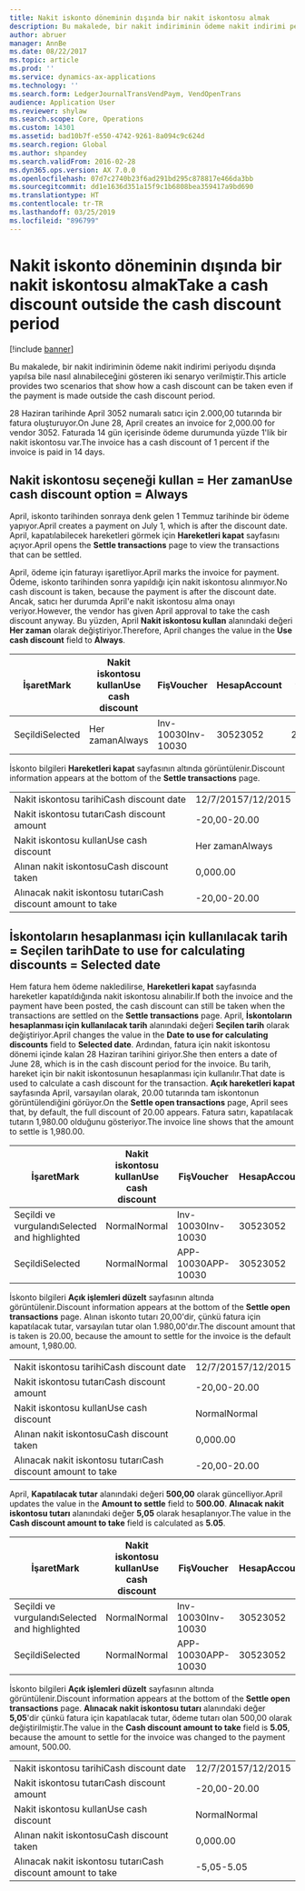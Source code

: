 ```yaml
---
title: Nakit iskonto döneminin dışında bir nakit iskontosu almak
description: Bu makalede, bir nakit indiriminin ödeme nakit indirimi periyodu dışında yapılsa bile nasıl alınabileceğini gösteren iki senaryo verilmiştir.
author: abruer
manager: AnnBe
ms.date: 08/22/2017
ms.topic: article
ms.prod: ''
ms.service: dynamics-ax-applications
ms.technology: ''
ms.search.form: LedgerJournalTransVendPaym, VendOpenTrans
audience: Application User
ms.reviewer: shylaw
ms.search.scope: Core, Operations
ms.custom: 14301
ms.assetid: bad10b7f-e550-4742-9261-8a094c9c624d
ms.search.region: Global
ms.author: shpandey
ms.search.validFrom: 2016-02-28
ms.dyn365.ops.version: AX 7.0.0
ms.openlocfilehash: 07d7c2740b23f6ad291bd295c878817e466da3bb
ms.sourcegitcommit: dd1e1636d351a15f9c1b6808bea359417a9bd690
ms.translationtype: HT
ms.contentlocale: tr-TR
ms.lasthandoff: 03/25/2019
ms.locfileid: "896799"
---
```

# <a name="take-a-cash-discount-outside-the-cash-discount-period"></a><span data-ttu-id="cd498-103">Nakit iskonto döneminin dışında bir nakit iskontosu almak</span><span class="sxs-lookup"><span data-stu-id="cd498-103">Take a cash discount outside the cash discount period</span></span>

[!include [banner](../includes/banner.md)]

<span data-ttu-id="cd498-104">Bu makalede, bir nakit indiriminin ödeme nakit indirimi periyodu dışında yapılsa bile nasıl alınabileceğini gösteren iki senaryo verilmiştir.</span><span class="sxs-lookup"><span data-stu-id="cd498-104">This article provides two scenarios that show how a cash discount can be taken even if the payment is made outside the cash discount period.</span></span>

<span data-ttu-id="cd498-105">28 Haziran tarihinde April 3052 numaralı satıcı için 2.000,00 tutarında bir fatura oluşturuyor.</span><span class="sxs-lookup"><span data-stu-id="cd498-105">On June 28, April creates an invoice for 2,000.00 for vendor 3052.</span></span> <span data-ttu-id="cd498-106">Faturada 14 gün içerisinde ödeme durumunda yüzde 1'lik bir nakit iskontosu var.</span><span class="sxs-lookup"><span data-stu-id="cd498-106">The invoice has a cash discount of 1 percent if the invoice is paid in 14 days.</span></span>

## <a name="use-cash-discount-option--always"></a><span data-ttu-id="cd498-107">Nakit iskontosu seçeneği kullan = Her zaman</span><span class="sxs-lookup"><span data-stu-id="cd498-107">Use cash discount option = Always</span></span>
<span data-ttu-id="cd498-108">April, iskonto tarihinden sonraya denk gelen 1 Temmuz tarihinde bir ödeme yapıyor.</span><span class="sxs-lookup"><span data-stu-id="cd498-108">April creates a payment on July 1, which is after the discount date.</span></span> <span data-ttu-id="cd498-109">April, kapatılabilecek hareketleri görmek için **Hareketleri kapat** sayfasını açıyor.</span><span class="sxs-lookup"><span data-stu-id="cd498-109">April opens the **Settle transactions** page to view the transactions that can be settled.</span></span> 

<span data-ttu-id="cd498-110">April, ödeme için faturayı işaretliyor.</span><span class="sxs-lookup"><span data-stu-id="cd498-110">April marks the invoice for payment.</span></span> <span data-ttu-id="cd498-111">Ödeme, iskonto tarihinden sonra yapıldığı için nakit iskontosu alınmıyor.</span><span class="sxs-lookup"><span data-stu-id="cd498-111">No cash discount is taken, because the payment is after the discount date.</span></span> <span data-ttu-id="cd498-112">Ancak, satıcı her durumda April'e nakit iskontosu alma onayı veriyor.</span><span class="sxs-lookup"><span data-stu-id="cd498-112">However, the vendor has given April approval to take the cash discount anyway.</span></span> <span data-ttu-id="cd498-113">Bu yüzden, April **Nakit iskontosu kullan** alanındaki değeri **Her zaman** olarak değiştiriyor.</span><span class="sxs-lookup"><span data-stu-id="cd498-113">Therefore, April changes the value in the **Use cash discount** field to **Always**.</span></span>

| <span data-ttu-id="cd498-114">İşaret</span><span class="sxs-lookup"><span data-stu-id="cd498-114">Mark</span></span>     | <span data-ttu-id="cd498-115">Nakit iskontosu kullan</span><span class="sxs-lookup"><span data-stu-id="cd498-115">Use cash discount</span></span> | <span data-ttu-id="cd498-116">Fiş</span><span class="sxs-lookup"><span data-stu-id="cd498-116">Voucher</span></span>   | <span data-ttu-id="cd498-117">Hesap</span><span class="sxs-lookup"><span data-stu-id="cd498-117">Account</span></span> | <span data-ttu-id="cd498-118">Nakit iskontosu tarihi</span><span class="sxs-lookup"><span data-stu-id="cd498-118">Cash discount date</span></span> | <span data-ttu-id="cd498-119">Vade tarihi</span><span class="sxs-lookup"><span data-stu-id="cd498-119">Due date</span></span>  | <span data-ttu-id="cd498-120">Fatura</span><span class="sxs-lookup"><span data-stu-id="cd498-120">Invoice</span></span> | <span data-ttu-id="cd498-121">Hareket para birimi cinsinden tutar</span><span class="sxs-lookup"><span data-stu-id="cd498-121">Amount in transaction currency</span></span> | <span data-ttu-id="cd498-122">Para Birimi</span><span class="sxs-lookup"><span data-stu-id="cd498-122">Currency</span></span> | <span data-ttu-id="cd498-123">Kapatılacak tutar</span><span class="sxs-lookup"><span data-stu-id="cd498-123">Amount to settle</span></span> |
|----------|-------------------|-----------|---------|--------------------|-----------|---------|--------------------------------|----------|------------------|
| <span data-ttu-id="cd498-124">Seçildi</span><span class="sxs-lookup"><span data-stu-id="cd498-124">Selected</span></span> | <span data-ttu-id="cd498-125">Her zaman</span><span class="sxs-lookup"><span data-stu-id="cd498-125">Always</span></span>            | <span data-ttu-id="cd498-126">Inv-10030</span><span class="sxs-lookup"><span data-stu-id="cd498-126">Inv-10030</span></span> | <span data-ttu-id="cd498-127">3052</span><span class="sxs-lookup"><span data-stu-id="cd498-127">3052</span></span>    | <span data-ttu-id="cd498-128">28/6/2015</span><span class="sxs-lookup"><span data-stu-id="cd498-128">6/28/2015</span></span>          | <span data-ttu-id="cd498-129">12/7/2015</span><span class="sxs-lookup"><span data-stu-id="cd498-129">7/12/2015</span></span> | <span data-ttu-id="cd498-130">10030</span><span class="sxs-lookup"><span data-stu-id="cd498-130">10030</span></span>   | <span data-ttu-id="cd498-131">-2.000,00</span><span class="sxs-lookup"><span data-stu-id="cd498-131">-2,000.00</span></span>                      | <span data-ttu-id="cd498-132">ABD Doları</span><span class="sxs-lookup"><span data-stu-id="cd498-132">USD</span></span>      | <span data-ttu-id="cd498-133">-1.980,00</span><span class="sxs-lookup"><span data-stu-id="cd498-133">-1,980.00</span></span>        |

<span data-ttu-id="cd498-134">İskonto bilgileri **Hareketleri kapat** sayfasının altında görüntülenir.</span><span class="sxs-lookup"><span data-stu-id="cd498-134">Discount information appears at the bottom of the **Settle transactions** page.</span></span>

|                              |           |
|------------------------------|-----------|
| <span data-ttu-id="cd498-135">Nakit iskontosu tarihi</span><span class="sxs-lookup"><span data-stu-id="cd498-135">Cash discount date</span></span>           | <span data-ttu-id="cd498-136">12/7/2015</span><span class="sxs-lookup"><span data-stu-id="cd498-136">7/12/2015</span></span> |
| <span data-ttu-id="cd498-137">Nakit iskontosu tutarı</span><span class="sxs-lookup"><span data-stu-id="cd498-137">Cash discount amount</span></span>         | <span data-ttu-id="cd498-138">-20,00</span><span class="sxs-lookup"><span data-stu-id="cd498-138">-20.00</span></span>    |
| <span data-ttu-id="cd498-139">Nakit iskontosu kullan</span><span class="sxs-lookup"><span data-stu-id="cd498-139">Use cash discount</span></span>            | <span data-ttu-id="cd498-140">Her zaman</span><span class="sxs-lookup"><span data-stu-id="cd498-140">Always</span></span>    |
| <span data-ttu-id="cd498-141">Alınan nakit iskontosu</span><span class="sxs-lookup"><span data-stu-id="cd498-141">Cash discount taken</span></span>          | <span data-ttu-id="cd498-142">0,00</span><span class="sxs-lookup"><span data-stu-id="cd498-142">0.00</span></span>      |
| <span data-ttu-id="cd498-143">Alınacak nakit iskontosu tutarı</span><span class="sxs-lookup"><span data-stu-id="cd498-143">Cash discount amount to take</span></span> | <span data-ttu-id="cd498-144">-20,00</span><span class="sxs-lookup"><span data-stu-id="cd498-144">-20.00</span></span>    |

## <a name="date-to-use-for-calculating-discounts--selected-date"></a><span data-ttu-id="cd498-145">İskontoların hesaplanması için kullanılacak tarih = Seçilen tarih</span><span class="sxs-lookup"><span data-stu-id="cd498-145">Date to use for calculating discounts = Selected date</span></span>
<span data-ttu-id="cd498-146">Hem fatura hem ödeme nakledilirse, **Hareketleri kapat** sayfasında hareketler kapatıldığında nakit iskontosu alınabilir.</span><span class="sxs-lookup"><span data-stu-id="cd498-146">If both the invoice and the payment have been posted, the cash discount can still be taken when the transactions are settled on the **Settle transactions** page.</span></span> <span data-ttu-id="cd498-147">April, **İskontoların hesaplanması için kullanılacak tarih** alanındaki değeri **Seçilen tarih** olarak değiştiriyor.</span><span class="sxs-lookup"><span data-stu-id="cd498-147">April changes the value in the **Date to use for calculating discounts** field to **Selected date**.</span></span> <span data-ttu-id="cd498-148">Ardından, fatura için nakit iskontosu dönemi içinde kalan 28 Haziran tarihini giriyor.</span><span class="sxs-lookup"><span data-stu-id="cd498-148">She then enters a date of June 28, which is in the cash discount period for the invoice.</span></span> <span data-ttu-id="cd498-149">Bu tarih, hareket için bir nakit iskontosunun hesaplanması için kullanılır.</span><span class="sxs-lookup"><span data-stu-id="cd498-149">That date is used to calculate a cash discount for the transaction.</span></span> <span data-ttu-id="cd498-150">**Açık hareketleri kapat** sayfasında April, varsayılan olarak, 20.00 tutarında tam iskontonun görüntülendiğini görüyor.</span><span class="sxs-lookup"><span data-stu-id="cd498-150">On the **Settle open transactions** page, April sees that, by default, the full discount of 20.00 appears.</span></span> <span data-ttu-id="cd498-151">Fatura satırı, kapatılacak tutarın 1,980.00 olduğunu gösteriyor.</span><span class="sxs-lookup"><span data-stu-id="cd498-151">The invoice line shows that the amount to settle is 1,980.00.</span></span>

| <span data-ttu-id="cd498-152">İşaret</span><span class="sxs-lookup"><span data-stu-id="cd498-152">Mark</span></span>                     | <span data-ttu-id="cd498-153">Nakit iskontosu kullan</span><span class="sxs-lookup"><span data-stu-id="cd498-153">Use cash discount</span></span> | <span data-ttu-id="cd498-154">Fiş</span><span class="sxs-lookup"><span data-stu-id="cd498-154">Voucher</span></span>   | <span data-ttu-id="cd498-155">Hesap</span><span class="sxs-lookup"><span data-stu-id="cd498-155">Account</span></span> | <span data-ttu-id="cd498-156">Nakit iskontosu tarihi</span><span class="sxs-lookup"><span data-stu-id="cd498-156">Cash discount date</span></span> | <span data-ttu-id="cd498-157">Vade tarihi</span><span class="sxs-lookup"><span data-stu-id="cd498-157">Due date</span></span>  | <span data-ttu-id="cd498-158">Fatura</span><span class="sxs-lookup"><span data-stu-id="cd498-158">Invoice</span></span> | <span data-ttu-id="cd498-159">Hareket para birimi cinsinden tutar</span><span class="sxs-lookup"><span data-stu-id="cd498-159">Amount in transaction currency</span></span> | <span data-ttu-id="cd498-160">Para Birimi</span><span class="sxs-lookup"><span data-stu-id="cd498-160">Currency</span></span> | <span data-ttu-id="cd498-161">Kapatılacak tutar</span><span class="sxs-lookup"><span data-stu-id="cd498-161">Amount to settle</span></span> |
|--------------------------|-------------------|-----------|---------|--------------------|-----------|---------|--------------------------------|----------|------------------|
| <span data-ttu-id="cd498-162">Seçildi ve vurgulandı</span><span class="sxs-lookup"><span data-stu-id="cd498-162">Selected and highlighted</span></span> | <span data-ttu-id="cd498-163">Normal</span><span class="sxs-lookup"><span data-stu-id="cd498-163">Normal</span></span>            | <span data-ttu-id="cd498-164">Inv-10030</span><span class="sxs-lookup"><span data-stu-id="cd498-164">Inv-10030</span></span> | <span data-ttu-id="cd498-165">3052</span><span class="sxs-lookup"><span data-stu-id="cd498-165">3052</span></span>    | <span data-ttu-id="cd498-166">28/6/2015</span><span class="sxs-lookup"><span data-stu-id="cd498-166">6/28/2015</span></span>          | <span data-ttu-id="cd498-167">12/7/2015</span><span class="sxs-lookup"><span data-stu-id="cd498-167">7/12/2015</span></span> | <span data-ttu-id="cd498-168">10030</span><span class="sxs-lookup"><span data-stu-id="cd498-168">10030</span></span>   | <span data-ttu-id="cd498-169">-2.000,00</span><span class="sxs-lookup"><span data-stu-id="cd498-169">-2,000.00</span></span>                      | <span data-ttu-id="cd498-170">ABD Doları</span><span class="sxs-lookup"><span data-stu-id="cd498-170">USD</span></span>      | <span data-ttu-id="cd498-171">-1.980,00</span><span class="sxs-lookup"><span data-stu-id="cd498-171">-1,980.00</span></span>        |
| <span data-ttu-id="cd498-172">Seçildi</span><span class="sxs-lookup"><span data-stu-id="cd498-172">Selected</span></span>                 | <span data-ttu-id="cd498-173">Normal</span><span class="sxs-lookup"><span data-stu-id="cd498-173">Normal</span></span>            | <span data-ttu-id="cd498-174">APP-10030</span><span class="sxs-lookup"><span data-stu-id="cd498-174">APP-10030</span></span> | <span data-ttu-id="cd498-175">3052</span><span class="sxs-lookup"><span data-stu-id="cd498-175">3052</span></span>    | <span data-ttu-id="cd498-176">15/7/2015</span><span class="sxs-lookup"><span data-stu-id="cd498-176">7/15/2015</span></span>          | <span data-ttu-id="cd498-177">15/7/2015</span><span class="sxs-lookup"><span data-stu-id="cd498-177">7/15/2015</span></span> |         | <span data-ttu-id="cd498-178">500,00</span><span class="sxs-lookup"><span data-stu-id="cd498-178">500.00</span></span>                         | <span data-ttu-id="cd498-179">ABD Doları</span><span class="sxs-lookup"><span data-stu-id="cd498-179">USD</span></span>      | <span data-ttu-id="cd498-180">500,00</span><span class="sxs-lookup"><span data-stu-id="cd498-180">500.00</span></span>           |

<span data-ttu-id="cd498-181">İskonto bilgileri **Açık işlemleri düzelt** sayfasının altında görüntülenir.</span><span class="sxs-lookup"><span data-stu-id="cd498-181">Discount information appears at the bottom of the **Settle open transactions** page.</span></span> <span data-ttu-id="cd498-182">Alınan iskonto tutarı 20,00'dir, çünkü fatura için kapatılacak tutar, varsayılan tutar olan 1.980,00'dır.</span><span class="sxs-lookup"><span data-stu-id="cd498-182">The discount amount that is taken is 20.00, because the amount to settle for the invoice is the default amount, 1,980.00.</span></span>

|                              |           |
|------------------------------|-----------|
| <span data-ttu-id="cd498-183">Nakit iskontosu tarihi</span><span class="sxs-lookup"><span data-stu-id="cd498-183">Cash discount date</span></span>           | <span data-ttu-id="cd498-184">12/7/2015</span><span class="sxs-lookup"><span data-stu-id="cd498-184">7/12/2015</span></span> |
| <span data-ttu-id="cd498-185">Nakit iskontosu tutarı</span><span class="sxs-lookup"><span data-stu-id="cd498-185">Cash discount amount</span></span>         | <span data-ttu-id="cd498-186">-20,00</span><span class="sxs-lookup"><span data-stu-id="cd498-186">-20.00</span></span>    |
| <span data-ttu-id="cd498-187">Nakit iskontosu kullan</span><span class="sxs-lookup"><span data-stu-id="cd498-187">Use cash discount</span></span>            | <span data-ttu-id="cd498-188">Normal</span><span class="sxs-lookup"><span data-stu-id="cd498-188">Normal</span></span>    |
| <span data-ttu-id="cd498-189">Alınan nakit iskontosu</span><span class="sxs-lookup"><span data-stu-id="cd498-189">Cash discount taken</span></span>          | <span data-ttu-id="cd498-190">0,00</span><span class="sxs-lookup"><span data-stu-id="cd498-190">0.00</span></span>      |
| <span data-ttu-id="cd498-191">Alınacak nakit iskontosu tutarı</span><span class="sxs-lookup"><span data-stu-id="cd498-191">Cash discount amount to take</span></span> | <span data-ttu-id="cd498-192">-20,00</span><span class="sxs-lookup"><span data-stu-id="cd498-192">-20.00</span></span>    |

<span data-ttu-id="cd498-193">April, **Kapatılacak tutar** alanındaki değeri **500,00** olarak güncelliyor.</span><span class="sxs-lookup"><span data-stu-id="cd498-193">April updates the value in the **Amount to settle** field to **500.00**.</span></span> <span data-ttu-id="cd498-194">**Alınacak nakit iskontosu tutarı** alanındaki değer **5,05** olarak hesaplanıyor.</span><span class="sxs-lookup"><span data-stu-id="cd498-194">The value in the **Cash discount amount to take** field is calculated as **5.05**.</span></span>

| <span data-ttu-id="cd498-195">İşaret</span><span class="sxs-lookup"><span data-stu-id="cd498-195">Mark</span></span>                     | <span data-ttu-id="cd498-196">Nakit iskontosu kullan</span><span class="sxs-lookup"><span data-stu-id="cd498-196">Use cash discount</span></span> | <span data-ttu-id="cd498-197">Fiş</span><span class="sxs-lookup"><span data-stu-id="cd498-197">Voucher</span></span>   | <span data-ttu-id="cd498-198">Hesap</span><span class="sxs-lookup"><span data-stu-id="cd498-198">Account</span></span> | <span data-ttu-id="cd498-199">Tarih</span><span class="sxs-lookup"><span data-stu-id="cd498-199">Date</span></span>      | <span data-ttu-id="cd498-200">Vade tarihi</span><span class="sxs-lookup"><span data-stu-id="cd498-200">Due date</span></span>  | <span data-ttu-id="cd498-201">Fatura</span><span class="sxs-lookup"><span data-stu-id="cd498-201">Invoice</span></span> | <span data-ttu-id="cd498-202">Hareket para birimi cinsinden tutar</span><span class="sxs-lookup"><span data-stu-id="cd498-202">Amount in transaction currency</span></span> | <span data-ttu-id="cd498-203">Para Birimi</span><span class="sxs-lookup"><span data-stu-id="cd498-203">Currency</span></span> | <span data-ttu-id="cd498-204">Kapatılacak tutar</span><span class="sxs-lookup"><span data-stu-id="cd498-204">Amount to settle</span></span> |
|--------------------------|-------------------|-----------|---------|-----------|-----------|---------|--------------------------------|----------|------------------|
| <span data-ttu-id="cd498-205">Seçildi ve vurgulandı</span><span class="sxs-lookup"><span data-stu-id="cd498-205">Selected and highlighted</span></span> | <span data-ttu-id="cd498-206">Normal</span><span class="sxs-lookup"><span data-stu-id="cd498-206">Normal</span></span>            | <span data-ttu-id="cd498-207">Inv-10030</span><span class="sxs-lookup"><span data-stu-id="cd498-207">Inv-10030</span></span> | <span data-ttu-id="cd498-208">3052</span><span class="sxs-lookup"><span data-stu-id="cd498-208">3052</span></span>    | <span data-ttu-id="cd498-209">28/6/2015</span><span class="sxs-lookup"><span data-stu-id="cd498-209">6/28/2015</span></span> | <span data-ttu-id="cd498-210">12/7/2015</span><span class="sxs-lookup"><span data-stu-id="cd498-210">7/12/2015</span></span> | <span data-ttu-id="cd498-211">10030</span><span class="sxs-lookup"><span data-stu-id="cd498-211">10030</span></span>   | <span data-ttu-id="cd498-212">2.000,00</span><span class="sxs-lookup"><span data-stu-id="cd498-212">2,000.00</span></span>                       | <span data-ttu-id="cd498-213">ABD Doları</span><span class="sxs-lookup"><span data-stu-id="cd498-213">USD</span></span>      | <span data-ttu-id="cd498-214">-500,00</span><span class="sxs-lookup"><span data-stu-id="cd498-214">-500.00</span></span>          |
| <span data-ttu-id="cd498-215">Seçildi</span><span class="sxs-lookup"><span data-stu-id="cd498-215">Selected</span></span>                 | <span data-ttu-id="cd498-216">Normal</span><span class="sxs-lookup"><span data-stu-id="cd498-216">Normal</span></span>            | <span data-ttu-id="cd498-217">APP-10030</span><span class="sxs-lookup"><span data-stu-id="cd498-217">APP-10030</span></span> | <span data-ttu-id="cd498-218">3052</span><span class="sxs-lookup"><span data-stu-id="cd498-218">3052</span></span>    | <span data-ttu-id="cd498-219">15/7/2015</span><span class="sxs-lookup"><span data-stu-id="cd498-219">7/15/2015</span></span> | <span data-ttu-id="cd498-220">15/7/2015</span><span class="sxs-lookup"><span data-stu-id="cd498-220">7/15/2015</span></span> |         | <span data-ttu-id="cd498-221">500,00</span><span class="sxs-lookup"><span data-stu-id="cd498-221">500.00</span></span>                         | <span data-ttu-id="cd498-222">ABD Doları</span><span class="sxs-lookup"><span data-stu-id="cd498-222">USD</span></span>      | <span data-ttu-id="cd498-223">500,00</span><span class="sxs-lookup"><span data-stu-id="cd498-223">500.00</span></span>           |

<span data-ttu-id="cd498-224">İskonto bilgileri **Açık işlemleri düzelt** sayfasının altında görüntülenir.</span><span class="sxs-lookup"><span data-stu-id="cd498-224">Discount information appears at the bottom of the **Settle open transactions** page.</span></span> <span data-ttu-id="cd498-225">**Alınacak nakit iskontosu tutarı** alanındaki değer **5,05**'dir çünkü fatura için kapatılacak tutar, ödeme tutarı olan 500,00 olarak değiştirilmiştir.</span><span class="sxs-lookup"><span data-stu-id="cd498-225">The value in the **Cash discount amount to take** field is **5.05**, because the amount to settle for the invoice was changed to the payment amount, 500.00.</span></span>

|                              |           |
|------------------------------|-----------|
| <span data-ttu-id="cd498-226">Nakit iskontosu tarihi</span><span class="sxs-lookup"><span data-stu-id="cd498-226">Cash discount date</span></span>           | <span data-ttu-id="cd498-227">12/7/2015</span><span class="sxs-lookup"><span data-stu-id="cd498-227">7/12/2015</span></span> |
| <span data-ttu-id="cd498-228">Nakit iskontosu tutarı</span><span class="sxs-lookup"><span data-stu-id="cd498-228">Cash discount amount</span></span>         | <span data-ttu-id="cd498-229">-20,00</span><span class="sxs-lookup"><span data-stu-id="cd498-229">-20.00</span></span>    |
| <span data-ttu-id="cd498-230">Nakit iskontosu kullan</span><span class="sxs-lookup"><span data-stu-id="cd498-230">Use cash discount</span></span>            | <span data-ttu-id="cd498-231">Normal</span><span class="sxs-lookup"><span data-stu-id="cd498-231">Normal</span></span>    |
| <span data-ttu-id="cd498-232">Alınan nakit iskontosu</span><span class="sxs-lookup"><span data-stu-id="cd498-232">Cash discount taken</span></span>          | <span data-ttu-id="cd498-233">0,00</span><span class="sxs-lookup"><span data-stu-id="cd498-233">0.00</span></span>      |
| <span data-ttu-id="cd498-234">Alınacak nakit iskontosu tutarı</span><span class="sxs-lookup"><span data-stu-id="cd498-234">Cash discount amount to take</span></span> | <span data-ttu-id="cd498-235">-5,05</span><span class="sxs-lookup"><span data-stu-id="cd498-235">-5.05</span></span>     |





